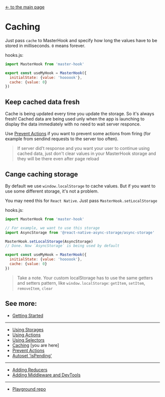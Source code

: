 [<- to the main page](https://github.com/opium-pro/master-hook)

# Caching

Just pass `cache` to MasterHook and specify how long the values have to be stored in milliseconds. `0` means forever.

hooks.js:

```js
import MasterHook from 'master-hook'

export const useMyHook = MasterHook({
  initialState: {value: 'hoooook'},
  cache: {value: 0}
})
```

## Keep cached data fresh

Cache is being updated every time you update the storage. So it's always fresh!
Cached data are being used unly when the app is launching to display the data immediately with no need to wait server responce.

Use [Prevent Actions](https://github.com/opium-pro/master-hook/blob/master/docs/PREVENT_ACTIONS.md) if you want to prevent some actions from firing (for example from sendind requests to the server too often).

> If server did't response and you want your user to continue using cached data, just don't clear values in your MasterHook storage and they will be there even after page reload


## Cange caching storage

By default we use `window.localStorage` to cache values. But if you want to use some different storage, it's not a problem.

You may need this for `React Native`. Just pass `MasterHook.setLocalStorage`

hooks.js:

```js
import MasterHook from 'master-hook'

// For example, we want to use this storage
import AsyncStorage from '@react-native-async-storage/async-storage'

MasterHook.setLocalStorage(AsyncStorage)
// Done. Now `AsyncStorage` is being used by default

export const useMyHook = MasterHook({
  initialState: {value: 'hoooook'},
  cache: {value: 0}
})
```

> Take a note. Your custom localStorage has to use the same getters and setters pattern, like `window.localStorage`: `getItem`, `setItem`, `removeItem`, `clear`

## See more:

* [Getting Started](https://github.com/opium-pro/master-hook/blob/master/docs/GETTING_STARTED.md)
---
* [Using Storages](https://github.com/opium-pro/master-hook/blob/master/docs/STORAGES.md)
* [Using Actions](https://github.com/opium-pro/master-hook/blob/master/docs/ACTIONS.md)
* [Using Selectors](https://github.com/opium-pro/master-hook/blob/master/docs/SELECTORS.md)
* [Caching](https://github.com/opium-pro/master-hook/blob/master/docs/CACHING.md) [you are here]
* [Prevent Actions](https://github.com/opium-pro/master-hook/blob/master/docs/PREVENT_ACTIONS.md)
* [Autoset 'isPending'](https://github.com/opium-pro/master-hook/blob/master/docs/IS_PENDING.md)
---
* [Adding Reducers](https://github.com/opium-pro/master-hook/blob/master/docs/REDUCERS.md)
* [Adding Middleware and DevTools](https://github.com/opium-pro/master-hook/blob/master/docs/MIDDLEWARE.md)
---
* [Playground repo](https://github.com/opium-pro/master-hook-playground)